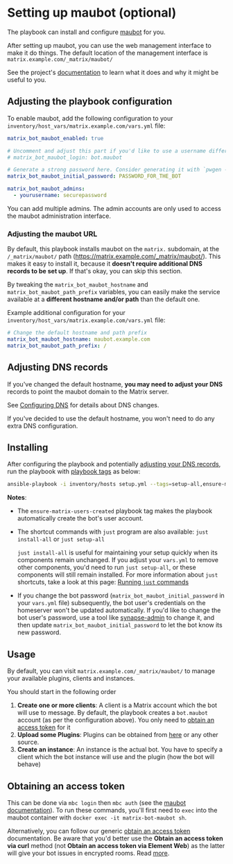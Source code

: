 # Setting up maubot (optional)

The playbook can install and configure [maubot](https://github.com/maubot/maubot) for you.

After setting up maubot, you can use the web management interface to make it do things. The default location of the management interface is `matrix.example.com/_matrix/maubot/`

See the project's [documentation](https://docs.mau.fi/maubot/usage/basic.html) to learn what it does and why it might be useful to you.

## Adjusting the playbook configuration

To enable maubot, add the following configuration to your `inventory/host_vars/matrix.example.com/vars.yml` file:

```yaml
matrix_bot_maubot_enabled: true

# Uncomment and adjust this part if you'd like to use a username different than the default
# matrix_bot_maubot_login: bot.maubot

# Generate a strong password here. Consider generating it with `pwgen -s 64 1`
matrix_bot_maubot_initial_password: PASSWORD_FOR_THE_BOT

matrix_bot_maubot_admins:
  - yourusername: securepassword
```

You can add multiple admins. The admin accounts are only used to access the maubot administration interface.

### Adjusting the maubot URL

By default, this playbook installs maubot on the `matrix.` subdomain, at the `/_matrix/maubot/` path (https://matrix.example.com/_matrix/maubot/). This makes it easy to install it, because it **doesn't require additional DNS records to be set up**. If that's okay, you can skip this section.

By tweaking the `matrix_bot_maubot_hostname` and `matrix_bot_maubot_path_prefix` variables, you can easily make the service available at a **different hostname and/or path** than the default one.

Example additional configuration for your `inventory/host_vars/matrix.example.com/vars.yml` file:

```yaml
# Change the default hostname and path prefix
matrix_bot_maubot_hostname: maubot.example.com
matrix_bot_maubot_path_prefix: /
```

## Adjusting DNS records

If you've changed the default hostname, **you may need to adjust your DNS** records to point the maubot domain to the Matrix server.

See [Configuring DNS](configuring-dns.md) for details about DNS changes.

If you've decided to use the default hostname, you won't need to do any extra DNS configuration.

## Installing

After configuring the playbook and potentially [adjusting your DNS records](#adjusting-dns-records), run the playbook with [playbook tags](playbook-tags.md) as below:

<!-- NOTE: let this conservative command run (instead of install-all) to make it clear that failure of the command means something is clearly broken. -->
```sh
ansible-playbook -i inventory/hosts setup.yml --tags=setup-all,ensure-matrix-users-created,start
```

**Notes**:

- The `ensure-matrix-users-created` playbook tag makes the playbook automatically create the bot's user account.

- The shortcut commands with `just` program are also available: `just install-all` or `just setup-all`

  `just install-all` is useful for maintaining your setup quickly when its components remain unchanged. If you adjust your `vars.yml` to remove other components, you'd need to run `just setup-all`, or these components will still remain installed. For more information about `just` shortcuts, take a look at this page: [Running `just` commands](just.md)

- If you change the bot password (`matrix_bot_maubot_initial_password` in your `vars.yml` file) subsequently, the bot user's credentials on the homeserver won't be updated automatically. If you'd like to change the bot user's password, use a tool like [synapse-admin](configuring-playbook-synapse-admin.md) to change it, and then update `matrix_bot_maubot_initial_password` to let the bot know its new password.

## Usage

By default, you can visit `matrix.example.com/_matrix/maubot/` to manage your available plugins, clients and instances.

You should start in the following order
1. **Create one or more clients**: A client is a Matrix account which the bot will use to message. By default, the playbook creates a `bot.maubot` account (as per the configuration above). You only need to [obtain an access token](#obtaining-an-access-token) for it
2. **Upload some Plugins**: Plugins can be obtained from [here](https://github.com/maubot/maubot#plugins) or any other source.
3. **Create an instance**: An instance is the actual bot. You have to specify a client which the bot instance will use and the plugin (how the bot will behave)

## Obtaining an access token

This can be done via `mbc login` then `mbc auth` (see the [maubot documentation](https://docs.mau.fi/maubot/usage/cli/auth.html)). To run these commands, you'll first need to `exec` into the maubot container with `docker exec -it matrix-bot-maubot sh`.

Alternatively, you can follow our generic [obtain an access token](obtaining-access-tokens.md) documentation. Be aware that you'd better use the **Obtain an access token via curl** method (not **Obtain an access token via Element Web**) as the latter will give your bot issues in encrypted rooms. Read [more](https://docs.mau.fi/maubot/usage/basic.html#creating-clients).
